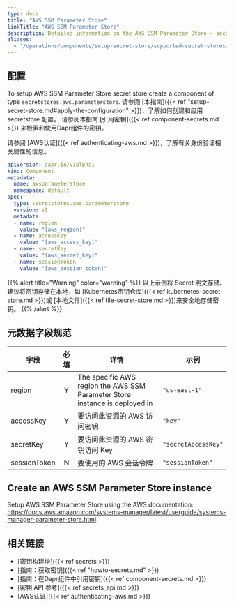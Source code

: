 ```yaml
---
type: docs
title: "AWS SSM Parameter Store"
linkTitle: "AWS SSM Parameter Store"
description: Detailed information on the AWS SSM Parameter Store - secret store component
aliases:
  - "/operations/components/setup-secret-store/supported-secret-stores/aws-parameter-store/"
---
```


## 配置

To setup AWS SSM Parameter Store secret store create a component of type `secretstores.aws.parameterstore`. 请参阅 [本指南]({{< ref "setup-secret-store.md#apply-the-configuration" >}})，了解如何创建和应用 secretstore 配置。 请参阅本指南 [引用密钥]({{< ref component-secrets.md >}}) 来检索和使用Dapr组件的密钥。

请参阅 [AWS认证]({{< ref authenticating-aws.md >}})，了解有关身份验证相关属性的信息。

```yaml
apiVersion: dapr.io/v1alpha1
kind: Component
metadata:
  name: awsparameterstore
  namespace: default
spec:
  type: secretstores.aws.parameterstore
  version: v1
  metadata:
  - name: region
    value: "[aws_region]"
  - name: accessKey
    value: "[aws_access_key]"
  - name: secretKey
    value: "[aws_secret_key]"
  - name: sessionToken
    value: "[aws_session_token]"
```
{{% alert title="Warning" color="warning" %}}
以上示例将 Secret 明文存储。 建议将密钥存储在本地，如 [Kubernetes密钥仓库]({{< ref kubernetes-secret-store.md >}})或 [本地文件]({{< ref file-secret-store.md >}})来安全地存储密钥。
{{% /alert %}}

## 元数据字段规范

| 字段           | 必填 | 详情                                                                          | 示例                  |
| ------------ |:--:| --------------------------------------------------------------------------- | ------------------- |
| region       | Y  | The specific AWS region the AWS SSM Parameter Store instance is deployed in | `"us-east-1"`       |
| accessKey    | Y  | 要访问此资源的 AWS 访问密钥                                                            | `"key"`             |
| secretKey    | Y  | 要访问此资源的 AWS 密钥访问 Key                                                        | `"secretAccessKey"` |
| sessionToken | N  | 要使用的 AWS 会话令牌                                                               | `"sessionToken"`    |
## Create an AWS SSM Parameter Store instance

Setup AWS SSM Parameter Store using the AWS documentation: https://docs.aws.amazon.com/systems-manager/latest/userguide/systems-manager-parameter-store.html.

## 相关链接
- [密钥构建块]({{< ref secrets >}})
- [指南：获取密钥]({{< ref "howto-secrets.md" >}})
- [指南：在Dapr组件中引用密钥]({{< ref component-secrets.md >}})
- [密钥 API 参考]({{< ref secrets_api.md >}})
- [AWS认证]({{< ref authenticating-aws.md >}})

